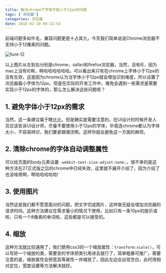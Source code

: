```yaml
---
title: 解决chrome下字体不能小于12px的问题
tags: ['浏览器']
categories: 浏览器
date: 2018-02-18 09:32:54
---
```


前端问题多如牛毛，兼容问题更是十占其九，今天我们简单说说Chrome浏览器不支持小于12像素的问题。

![font-12](/images/font-12.png)

以上图片从左到右分别是chrome，safari和firefox浏览器，当然，没有IE，因为mac上没有IE啊，啊哈哈哈哈哈哈。可以看出来只有在chrome上字体小于12px的没有生效，这是因为chrome认为当字体小于12px就会增加识别难度，所以设置了浏览器最小字体为12px。但是在实际的开发工作中，难免会遇到一些需求是需要实现小于12px的字体的，那么怎么解决这些问题呢？

## 1. 避免字体小于12px的需求
当然，这一条建议属于瞎比比，但是确实是需要注意的，在UI设计的时候开发人员应该告诉UI设计师，尽量不要使用小于12px的字体，毕竟连chrome都认为字体太小，不容易辨识，我们要紧跟潮流啊。这样你就会避免这一方面的麻烦。

## 2. 清除chrome的字体自动调整属性
可以给页面的body元素设置 `-webkit-text-size-adjust:none;`，很不幸的是这种方法在27正式版之后的chrome中已经失效，这里就不展开介绍了，因为介绍了也没啥用啊，啊哈哈哈哈哈!

## 3. 使用图片
当然这是我们都不愿意面对的问题，把文字切成图片，这样做无疑会增加浏览器的请求时间。这种方法建议在需求量小的情况下使用，比如只有一条10px的提示语啦，只有一个8像素的单词啦，这些都是可以接受的。

## 4. 缩放
这种方法就比较通用了，我们使用css3的一个缩放属性：`transform:scale()`，可以写好一个缩放的类，需要变的字体把类引用进去就行了，简单粗暴可推广。需要注意的是，缩放属性会把宽高等属性一并缩放了，因此左边会出现空白，此时用相对定位，宽度设置等方法解决就好。

<!-- more -->
